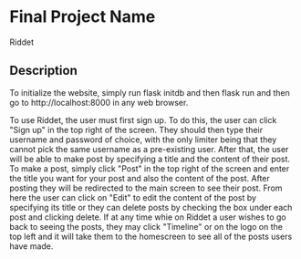 # Final Project Name

Riddet

## Description

To initialize the website, simply run flask initdb and then flask run and then go to http://localhost:8000 in any web browser.

To use Riddet, the user must first sign up. To do this, the user can click "Sign up" in the top right of the screen. They should then type their username and password of choice, with the only limiter being that they cannot pick the same username as a pre-existing user. After that, the user will be able to make post by specifying a title and the content of their post. To make a post, simply click "Post" in the top right of the screen and enter the title you want for your post and also the content of the post. After posting they will be redirected to the main screen to see their post. From here the user can click on "Edit" to edit the content of the post by specifying its title or they can delete posts by checking the box under each post and clicking delete. If at any time whie on Riddet a user wishes to go back to seeing the posts, they may click "Timeline" or on the logo on the top left and it will take them to the homescreen to see all of the posts users have made.
